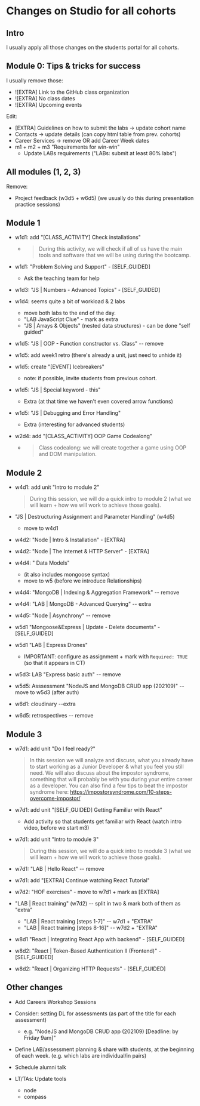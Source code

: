 

# Changes on Studio for all cohorts


## Intro

I usually apply all those changes on the students portal for all cohorts.



<!-- @LT: check unit "What's new"  -->
<!-- @todo: record video for self-guided "DayZero & installations"  -->


## Module 0: Tips & tricks for success


I usually remove those:
- ![EXTRA] Link to  the GitHub class organization
- ![EXTRA] No class dates
- ![EXTRA] Upcoming events


Edit:
- [EXTRA] Guidelines on how to submit the labs → update cohort name
- Contacts → update details (can copy html table from prev. cohorts)
- Career Services → remove OR add Career Week dates
- m1 + m2 + m3 "Requirements for win-win"
  - Update LABs requirements ("LABs: submit at least 80% labs")



## All modules (1, 2, 3)

Remove:
- Project feedback (w3d5 + w6d5) (we usually do this during presentation practice sessions)



## Module 1

- w1d1: add "[CLASS_ACTIVITY] Check installations"
  - > During this activity, we will check if all of us have the main tools and software that we will be using during the bootcamp.

- w1d1: "Problem Solving and Support" - [SELF_GUIDED] 
  - Ask the teaching team for help


- w1d3: "JS | Numbers - Advanced Topics" - [SELF_GUIDED] 

- w1d4: seems quite a bit of workload & 2 labs
  - move both labs to the end of the day.
  - "LAB JavaScript Clue" - mark as extra
  - "JS | Arrays & Objects" (nested data structures) - can be done "self guided"
  


- w1d5: "JS | OOP - Function constructor vs. Class" -- remove

- w1d5: add week1 retro (there's already a unit, just need to unhide it)

- w1d5: create "[EVENT] Icebreakers"
  - note: if possible, invite students from previous cohort.

- w1d5: "JS | Special keyword - this" 
  - Extra (at that time we haven't even covered arrow functions)

- w1d5: "JS | Debugging and Error Handling" 
  - Extra (interesting for advanced students)




- w2d4: add "[CLASS_ACTIVITY] OOP Game Codealong"
  - > Class codealong: we will create together a game using OOP and DOM manipulation.



<!-- @LT: schedule reminder to check m2 installations -->



## Module 2


- w4d1: add unit "Intro to module 2"
  > During this session, we will do a quick intro to module 2 (what we will learn + how we will work to achieve those goals).


- "JS | Destructuring Assignment and Parameter Handling" (w4d5)
  - move to w4d1

- w4d2: "Node | Intro & Installation" - [EXTRA]
- w4d2: "Node | The Internet & HTTP Server" - [EXTRA]


- w4d4: " Data Models" 
  - (it also includes mongoose syntax)
  - move to w5 (before we introduce Relationships)


- w4d4: "MongoDB | Indexing & Aggregation Framework" -- remove
- w4d4: "LAB | MongoDB - Advanced Querying" -- extra

- w4d5: "Node | Asynchrony" -- remove


- w5d1 "Mongoose&Express | Update - Delete documents" - [SELF_GUIDED]


- w5d1 "LAB | Express Drones"
  - IMPORTANT: configure as assignment + mark with `Required: TRUE` (so that it appears in CT)


- w5d3: LAB "Express basic auth" -- remove

- w5d5: Asssessment "NodeJS and MongoDB CRUD app (202109)" -- move to w5d3 (after auth)

- w6d1: cloudinary --extra

- w6d5: retrospectives -- remove


## Module 3

- w7d1: add unit "Do I feel ready?"
  > In this session we will analyze and discuss, what  you already have to start working as a Junior Developer & what you feel you still need. 
  > We will also discuss about the impostor syndrome, something that will probably be with you during your entire career as a developer.
  > You can also find a few tips to beat the impostor syndrome here: https://impostorsyndrome.com/10-steps-overcome-impostor/


- w7d1: add unit "[SELF_GUIDED] Getting Familiar with React"
  - Add activity so that students get familiar with React (watch intro video, before we start m3)

- w7d1: add unit "Intro to module 3"
  > During this session, we will do a quick intro to module 3 (what we will learn + how we will work to achieve those goals).


- w7d1: "LAB | Hello React" -- remove

- w7d1: add "[EXTRA] Continue watching React Tutorial"

- w7d2: "HOF exercises" - move to w7d1 + mark as [EXTRA] 


- "LAB | React training" (w7d2) -- split in two & mark both of them as "extra"
    - "LAB | React training [steps 1-7]" -- w7d1 + "EXTRA"
    - "LAB | React training [steps 8-16]" -- w7d2 + "EXTRA"



- w8d1 "React | Integrating React App with backend" - [SELF_GUIDED]


<!-- - w8d2 Context API --self guided + move to w8d1 (as task to do in the evening) -->

- w8d2: "React | Token-Based Authentication II (Frontend)" - [SELF_GUIDED]

- w8d2: "React | Organizing HTTP Requests" - [SELF_GUIDED]


<!-- 

  Frontend auth:
  - option 1: self guided
      - we can kick-off project earlier
      - students usuall say everything is clear but then seem to struggle with those concepts.
  - option 2: demo in class
      - it can well take a whole day
  - option 3: record a video so that they can follow the video self-guided.

  -->




## Other changes

- Add Careers Workshop Sessions

- Consider: setting DL for assessments (as part of the title for each assessment)
  - e.g. "NodeJS and MongoDB CRUD app (202109) [Deadline: by Friday 9am]"
  

- Define LAB/assessment planning & share with students, at the beginning of each week.
  (e.g. which labs are individual/in pairs)


  <!-- 

  Slack (schedule):


  @here

  FYI: 

  - Tomorrow 9am there's Career Services workshop (for those of you taking part in Career Week, you'll have received an email or invitation with the details).
  
  - We meet in our class at 10am (if the workshop finishes earlier just take a break ;) )

   -->


- Schedule alumni talk
  <!-- alternative (recording Karina): /rec/play/UNay2C6SY4aDHhg8juHNKzJxtDEnMS986H9kuD52_2QHWg050YAz9jIY0e1oEukF8ImsTOX0ir_HxZU1.gp82Uhtdv6LFJ4VT?startTime=1663168072000  -->


- LT/TAs: Update tools
  - node
  - compass

